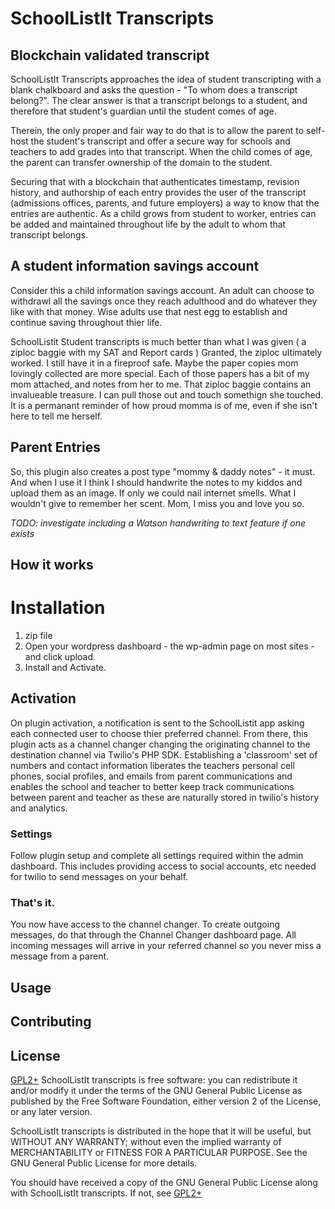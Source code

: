 # SchoolListIt Transcripts

## Blockchain validated transcript
SchoolListIt Transcripts approaches the idea of student transcripting with a blank chalkboard and asks the question - "To whom does a transcript belong?". The clear answer is that a transcript belongs to a student, and therefore that student's guardian until the student comes of age. 

Therein, the only proper and fair way to do that is to allow the parent to self-host the student's transcript and offer a secure way for schools and teachers to add grades into that transcript. When the child comes of age, the parent can transfer ownership of the domain to the student. 

Securing that with a blockchain that authenticates timestamp, revision history, and authorship of each entry provides the user of the transcript (admissions offices, parents, and future employers) a way to know that the entries are authentic. As a child grows from student to worker, entries can be added and maintained throughout life by the adult to whom that transcript belongs. 

## A student information savings account
Consider this a child information savings account. An adult can choose to withdrawl all the savings once they reach adulthood and do whatever they like with that money. Wise adults use that nest egg to establish and continue saving throughout thier life.

SchoolListit Student transcripts is much better than what I was given ( a ziploc baggie with my SAT and Report cards ) Granted, the ziploc ultimately worked. I still have it in a fireproof safe. Maybe the paper copies mom lovingly collected are more special. Each of those papers has a bit of my mom attached, and notes from her to me. That ziploc baggie contains an invalueable treasure. I can pull those out and touch somethign she touched. It is a permanant reminder of how proud momma is of me, even if she isn't here to tell me herself. 

## Parent Entries
So, this plugin also creates a post type "mommy & daddy notes" - it must. And when I use it I think I should handwrite the notes to my kiddos and upload them as an image. If only we could nail internet smells. What I wouldn't give to remember her scent. Mom, I miss you and love you so. 

*TODO: investigate including a *Watson handwriting to text* feature if one exists*


## How it works


# Installation

1.  zip file
2. Open your wordpress dashboard - the wp-admin page on most sites - and click upload.
3. Install and Activate.

## Activation
On plugin activation, a notification is sent to the SchoolListit app asking each connected user to choose thier preferred channel. From there, this plugin acts as a channel changer changing the originating channel to the destination channel via Twilio's PHP SDK. Establishing a 'classroom' set of numbers and contact information liberates the teachers personal cell phones, social profiles, and emails from parent communications and enables the school and teacher to better keep track communications between parent and teacher as these are naturally stored in twilio's history and analytics. 

### Settings
Follow plugin setup and complete all settings required within the admin dashboard. This includes providing access to social accounts, etc needed for twilio to send messages on your behalf. 

### That's it.
You now have access to the channel changer. To create outgoing messages, do that through the Channel Changer dashboard page. All incoming messages will arrive in your referred channel so you never miss a message from a parent.

## Usage



## Contributing


## License
[GPL2+](http://www.gnu.org/licenses/gpl-3.0.html) 
 SchoolListIt transcripts is free software: you can redistribute it and/or modify
 it under the terms of the GNU General Public License as published by
 the Free Software Foundation, either version 2 of the License, or
 any later version.

SchoolListIt transcripts is distributed in the hope that it will be useful,
 but WITHOUT ANY WARRANTY; without even the implied warranty of
 MERCHANTABILITY or FITNESS FOR A PARTICULAR PURPOSE. See the
 GNU General Public License for more details.

 You should have received a copy of the GNU General Public License
 along with SchoolListIt transcripts. If not, see [GPL2+](http://www.gnu.org/licenses/gpl-3.0.html) 
